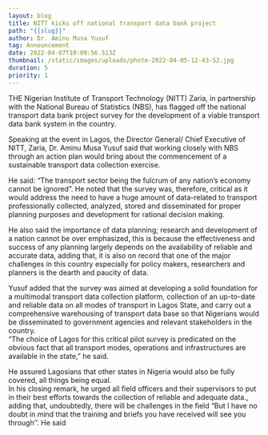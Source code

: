 ```yaml
---
layout: blog
title: NITT kicks off national transport data bank project
path: "{{slug}}"
author: Dr. Aminu Musa Yusuf
tag: Announcement
date: 2022-04-07T10:09:56.513Z
thumbnail: /static/images/uploads/photo-2022-04-05-12-43-52.jpg
duration: 5
priority: 1
---
```

THE Nigerian Institute of Transport Technology (NITT) Zaria, in partnership with the National Bureau of Statistics (NBS), has flagged off the national transport data bank project survey for the development of a viable transport data bank system in the country.

Speaking at the event in Lagos, the Director General/ Chief Executive of NITT, Zaria, Dr. Aminu Musa Yusuf said that working closely with NBS through an action plan would bring about the commencement of a sustainable transport data collection exercise.

He said: “The transport sector being the fulcrum of any nation’s economy cannot be ignored”. He noted that the survey was, therefore, critical as it would address the need to have a huge amount of data-related to transport professionally collected, analyzed, stored and disseminated for proper planning purposes and development for rational decision making.

He also said the importance of data planning; research and development of a nation cannot be over emphasized, this is because the effectiveness and success of any planning largely depends on the availability of reliable and accurate data, adding that, it is also on record that one of the major challenges in this country especially for policy makers, researchers and planners is the dearth and paucity of data.

Yusuf added that the survey was aimed at developing a solid foundation for a multimodal transport data collection platform, collection of an up-to-date and reliable data on all modes of transport in Lagos State, and carry out a comprehensive warehousing of transport data base so that Nigerians would be disseminated to government agencies and relevant stakeholders in the country.\
“The choice of Lagos for this critical pilot survey is predicated on the obvious fact that all transport modes, operations and infrastructures are available in the state,” he said.

He assured Lagosians that other states in Nigeria would also be fully covered, all things being equal.\
In his closing remark, he urged all field officers and their supervisors to put in their best efforts towards the collection of reliable and adequate data., adding that, undoubtedly, there will be challenges in the field “But I have no doubt in mind that the training and briefs you have received will see you through’’. He said